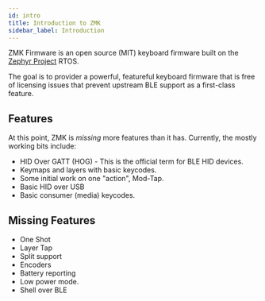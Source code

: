 ```yaml
---
id: intro
title: Introduction to ZMK
sidebar_label: Introduction
---
```


ZMK Firmware is an open source (MIT) keyboard
firmware built on the [Zephyr Project](https://zephyrproject.com/) RTOS.

The goal is to provider a powerful, featureful keyboard firmware that is free
of licensing issues that prevent upstream BLE support as a first-class
feature.

## Features

At this point, ZMK is _missing_ more features than it has. Currently, the mostly working bits
include:

- HID Over GATT (HOG) - This is the official term for BLE HID devices.
- Keymaps and layers with basic keycodes.
- Some initial work on one "action", Mod-Tap.
- Basic HID over USB
- Basic consumer (media) keycodes.

## Missing Features

- One Shot
- Layer Tap
- Split support
- Encoders
- Battery reporting
- Low power mode.
- Shell over BLE
